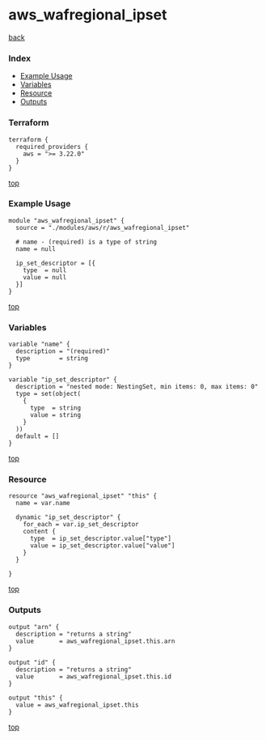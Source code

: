 # aws_wafregional_ipset

[back](../aws.md)

### Index

- [Example Usage](#example-usage)
- [Variables](#variables)
- [Resource](#resource)
- [Outputs](#outputs)

### Terraform

```hcl
terraform {
  required_providers {
    aws = ">= 3.22.0"
  }
}
```

[top](#index)

### Example Usage

```hcl
module "aws_wafregional_ipset" {
  source = "./modules/aws/r/aws_wafregional_ipset"

  # name - (required) is a type of string
  name = null

  ip_set_descriptor = [{
    type  = null
    value = null
  }]
}
```

[top](#index)

### Variables

```hcl
variable "name" {
  description = "(required)"
  type        = string
}

variable "ip_set_descriptor" {
  description = "nested mode: NestingSet, min items: 0, max items: 0"
  type = set(object(
    {
      type  = string
      value = string
    }
  ))
  default = []
}
```

[top](#index)

### Resource

```hcl
resource "aws_wafregional_ipset" "this" {
  name = var.name

  dynamic "ip_set_descriptor" {
    for_each = var.ip_set_descriptor
    content {
      type  = ip_set_descriptor.value["type"]
      value = ip_set_descriptor.value["value"]
    }
  }

}
```

[top](#index)

### Outputs

```hcl
output "arn" {
  description = "returns a string"
  value       = aws_wafregional_ipset.this.arn
}

output "id" {
  description = "returns a string"
  value       = aws_wafregional_ipset.this.id
}

output "this" {
  value = aws_wafregional_ipset.this
}
```

[top](#index)